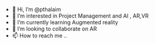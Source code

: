 - 👋 Hi, I’m @pthalaim
- 👀 I’m interested in Project Management and AI , AR,VR
- 🌱 I’m currently learning Augmented reality
- 💞️ I’m looking to collaborate on AR
- 📫 How to reach me ..

<!---
pthalaim/pthalaim is a ✨ special ✨ repository because its `README.md` (this file) appears on your GitHub profile.
You can click the Preview link to take a look at your changes.
--->
